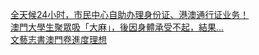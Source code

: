   
[全天候24小时，市民中心自助办理身份证、港澳通行证业务！](http://www.dianyue.me/archives/782/fmvg967q99mv9xat/)  
[澳門大學生聚眾吸「大麻」，後因身體承受不起，結果...](http://www.dianyue.me/archives/271/2zy25qxu26du27e8/)  
[文藝志書澳門卷進度理想](http://www.dianyue.me/archives/229/nb0q8r4nhcpgh5wb/)